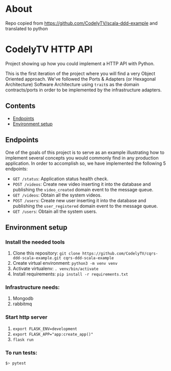 # About

Repo copied from https://github.com/CodelyTV/scala-ddd-example and translated to python

# CodelyTV HTTP API

Project showing up how you could implement a HTTP API with Python.
 
This is the first iteration of the project where you will find a very Object Oriented approach. We've followed the Ports & Adapters (or Hexagonal Architecture) Software Architecture using `trait`s as the domain contracts/ports in order to be implemented by the infrastructure adapters.

## Contents

* [Endpoints](#endpoints)
* [Environment setup](#environment-setup)


## Endpoints

One of the goals of this project is to serve as an example illustrating how to implement several concepts you would commonly find in any production application. In order to accomplish so, we have implemented the following 5 endpoints:
* `GET /status`: Application status health check.
* `POST /videos`: Create new video inserting it into the database and publishing the `video_created` domain event to the message queue.
* `GET /videos`: Obtain all the system videos.
* `POST /users`: Create new user inserting it into the database and publishing the `user_registered` domain event to the message queue.
* `GET /users`: Obtain all the system users.

## Environment setup

### Install the needed tools
1. Clone this repository: `git clone https://github.com/CodelyTV/cqrs-ddd-scala-example.git cqrs-ddd-scala-example`
2. Create virtual environment: `python3 -m venv venv`
3. Activate virtualenv: `. venv/bin/activate`
4. Install requirements: `pip install -r requirements.txt`


### Infrastructure needs:
1. Mongodb
2. rabbitmq

### Start http server
1. `export FLASK_ENV=development`
2. `export FLASK_APP="app:create_app()"`
3. `flask run`

### To run tests:
```bash
$> pytest
```
